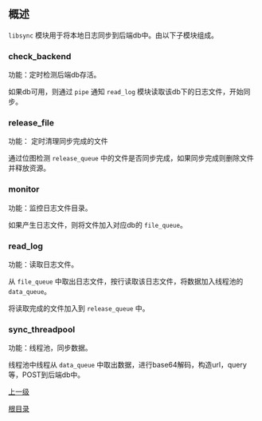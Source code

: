 概述
--

`libsync` 模块用于将本地日志同步到后端db中。由以下子模块组成。

### check_backend ###

功能：定时检测后端db存活。

如果db可用，则通过 `pipe` 通知 `read_log` 模块读取该db下的日志文件，开始同步。

### release_file ###

功能： 定时清理同步完成的文件

通过位图检测 `release_queue` 中的文件是否同步完成，如果同步完成则删除文件并释放资源。

### monitor ###

功能：监控日志文件目录。

如果产生日志文件，则将文件加入对应db的 `file_queue`。

### read_log ###

功能：读取日志文件。

从 `file_queue` 中取出日志文件，按行读取该日志文件，将数据加入线程池的 `data_queue`。

将读取完成的文件加入到 `release_queue` 中。

### sync_threadpool ###

功能：线程池，同步数据。

线程池中线程从 `data_queue` 中取出数据，进行base64解码，构造url，query等，POST到后端db中。

[上一级](../libsync.md)

[根目录](../../index.md)






